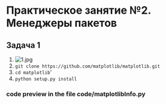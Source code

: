 # Практическое занятие №2. Менеджеры пакетов

## Задача 1

1. ![1.jpg](Photos/1.jpg)
2. `git clone https://github.com/matplotlib/matplotlib.git`
3. `cd matplotlib`'
4. `python setup.py install`
### code preview in the file code/matplotlibInfo.py
